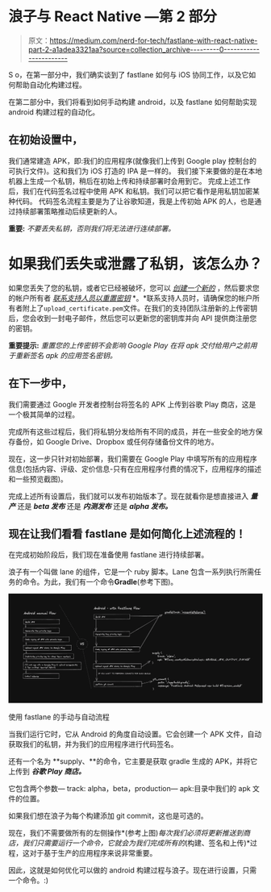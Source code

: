 # 浪子与 React Native —第 2 部分

> 原文：<https://medium.com/nerd-for-tech/fastlane-with-react-native-part-2-a1adea3321aa?source=collection_archive---------0----------------------->

S o，在第一部分中，我们确实谈到了 fastlane 如何与 iOS 协同工作，以及它如何帮助自动化构建过程。

在第二部分中，我们将看到如何手动构建 android，以及 fastlane 如何帮助实现 android 构建过程的自动化。

## 在初始设置中，

我们通常建造 APK，即:我们的应用程序(就像我们上传到 Google play 控制台的可执行文件)。这和我们为 iOS 打造的 IPA 是一样的。
我们接下来要做的是在本地机器上生成一个私钥，稍后在初始上传和持续部署时会用到它。
完成上述工作后，我们在代码签名过程中使用 APK 和私钥。我们可以把它看作是用私钥加密某种代码。
代码签名流程主要是为了让谷歌知道，我是上传初始 APK 的人，也是通过持续部署策略推动后续更新的人。

**重要:** *不要丢失私钥，否则我们将无法进行连续部署。*

# **如果我们丢失或泄露了私钥，该怎么办？**

如果您丢失了您的私钥，或者它已经被破坏，您可以 [*创建一个新的*](https://support.google.com/googleplay/android-developer/answer/9842756#create) ，然后要求您的帐户所有者 [*联系支持人员以重置密钥*](https://support.google.com/googleplay/android-developer/contact/key) *。*联系支持人员时，请确保您的帐户所有者附上了`upload_certificate.pem`文件。在我们的支持团队注册新的上传密钥后，您会收到一封电子邮件，然后您可以更新您的密钥库并向 API 提供商注册您的密钥。

**重要提示:** *重置您的上传密钥不会影响 Google Play 在将 apk 交付给用户之前用于重新签名 apk 的应用签名密钥。*

## 在下一步中，

我们需要通过 Google 开发者控制台将签名的 APK 上传到谷歌 Play 商店，这是一个极其简单的过程。

完成所有这些过程后，我们将私钥分发给所有不同的成员，并在一些安全的地方保存备份，如 Google Drive、Dropbox 或任何存储备份文件的地方。

现在，这一步只针对初始部署，我们需要在 Google Play 中填写所有的应用程序信息(包括内容、评级、定价信息-只有在应用程序付费的情况下，应用程序的描述和一些预览截图)。

完成上述所有设置后，我们就可以发布初始版本了。现在就看你是想直接进入 ***量产*** 还是 ***beta 发布*** 还是 ***内测发布*** 还是 ***alpha 发布。***

## **现在让我们看看 fastlane 是如何简化上述流程的！**

在完成初始阶段后，我们现在准备使用 fastlane 进行持续部署。

浪子有一个叫做 lane 的组件，它是一个 ruby 脚本。Lane 包含一系列执行所需任务的命令。为此，我们有一个命令**Gradle**(参考下图)。

![](img/e959324e27a638e14b7a35aa59cbcf35.png)

使用 fastlane 的手动与自动流程

当我们运行它时，它从 Android 的角度自动设置。它会创建一个 APK 文件，自动获取我们的私钥，并为我们的应用程序进行代码签名。

还有一个名为 **supply、**的命令，它主要是获取 gradle 生成的 APK，并将它上传到 ***谷歌 Play 商店。***

它包含两个参数— track: alpha，beta，production— apk:目录中我们的 apk 文件的位置。

如果我们想在浪子为每个构建添加 git commit，这也是可选的。

现在，我们不需要做所有的左侧操作*(参考上图)*每次我们必须将更新推送到商店，我们只需要运行一个命令，它就会为我们完成所有的*(构建、签名和上传)*过程，这对于基于生产的应用程序来说非常重要。

因此，这就是如何优化可以做的 android 构建过程与浪子。现在进行设置，只需一个命令。:)